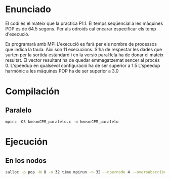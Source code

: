 # Enunciado
El codi és el mateix que la practica P1.1.
El temps seqüencial a les màquines POP és de 64.5 segons.
Per als odroids cal encarar especificar els temp d'execució.

Es programarà amb MPI
L'execució es farà per els nombre de processos que indica la taula. Així son 11 execucions.
S'ha de respectar les dades que surten per la sortida estàndard i en la versió paral·lela ha de donar el mateix resultat.
El vector resultant ha de quedar emmagatzemat sencer al procés 0.
L'speedup en qualsevol configuració ha de ser superior a 1.5
L'speedup harmònic a les màquines POP ha de ser superior a 3.0

# Compilación

## Paralelo
```
mpicc -O3 kmeanCPM_paralelo.c -o kmeanCPM_paralelo
```

# Ejecución

## En los nodos 
```bash
salloc -p pop -N 8 -n 32 time mpirun -n 32 --npernode 4 --oversubscribe kmeanCPM_paralelo
```
